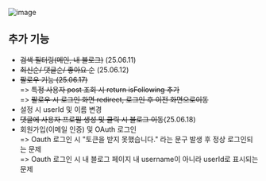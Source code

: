 ![image](https://github.com/user-attachments/assets/8992f661-a347-4e87-9ee2-37bb5bf59243)


## 추가 기능

- ~~검색 필터링(메인, 내 블로그)~~ (25.06.11)
- ~~최신순/ 댓글순/ 좋아요 순~~ (25.06.12)
- ~~팔로우 기능 (25.06.17)~~  
  => ~~특정  사용자 post 조회 시 return isFollowing 추가~~  
  => ~~팔로우 시 로그인 화면 redirect, 로그인 후 이전 화면으로이동~~
- 설정 시 userId 및 이름 변경
- ~~댓글에 사용자 프로필 생성 및 클릭 시 블로그 이동~~(25.06.18)
- 회원가입(이메일 인증) 및 OAuth 로그인    
  => Oauth 로그인 시 "토큰을 받지 못했습니다." 라는 문구 발생 후 정상 로그인되는 문제  
  => Oauth 로그인 시 내 블로그 페이지 내 username이 아니라 userId로 표시되는 문제  

